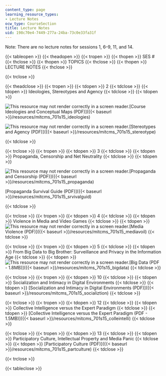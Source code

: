```yaml
---
content_type: page
learning_resource_types:
- Lecture Notes
ocw_type: CourseSection
title: Lecture Notes
uid: 198c70e4-7449-277a-24ba-73c0e33fa31f
---
```


Note: There are no lecture notes for sessions 1, 6–9, 11, and 14.

{{< tableopen >}}
{{< theadopen >}}
{{< tropen >}}
{{< thopen >}}
SES #
{{< thclose >}}
{{< thopen >}}
TOPICS
{{< thclose >}}
{{< thopen >}}
LECTURE NOTES
{{< thclose >}}

{{< trclose >}}

{{< theadclose >}}
{{< tropen >}}
{{< tdopen >}}
2
{{< tdclose >}}
{{< tdopen >}}
Ideologies, Stereotypes and Agency
{{< tdclose >}}
{{< tdopen >}}


![This resource may not render correctly in a screen reader.](/images/inacessible.gif)[Course Ideologies and Conceptual Maps (PDF)]({{< baseurl >}}/resources/mitcms_701s15_ideologies)

![This resource may not render correctly in a screen reader.](/images/inacessible.gif)[Stereotypes and Agency (PDF)]({{< baseurl >}}/resources/mitcms_701s15_stereotype)


{{< tdclose >}}

{{< trclose >}}
{{< tropen >}}
{{< tdopen >}}
3
{{< tdclose >}}
{{< tdopen >}}
Propaganda, Censorship and Net Neutrality
{{< tdclose >}}
{{< tdopen >}}


![This resource may not render correctly in a screen reader.](/images/inacessible.gif)[Propaganda and Censorship (PDF)]({{< baseurl >}}/resources/mitcms_701s15_propaganda)

[Propaganda Survival Guide (PDF)]({{< baseurl >}}/resources/mitcms_701s15_srvivalguid)


{{< tdclose >}}

{{< trclose >}}
{{< tropen >}}
{{< tdopen >}}
4
{{< tdclose >}}
{{< tdopen >}}
Violence in Media and Video Games
{{< tdclose >}}
{{< tdopen >}}
![This resource may not render correctly in a screen reader.](/images/inacessible.gif)[Media Violence (PDF)]({{< baseurl >}}/resources/mitcms_701s15_mediavoil)
{{< tdclose >}}

{{< trclose >}}
{{< tropen >}}
{{< tdopen >}}
5
{{< tdclose >}}
{{< tdopen >}}
From Big Data to Big Brother: Surveillance and Privacy in the Information Age
{{< tdclose >}}
{{< tdopen >}}
![This resource may not render correctly in a screen reader.](/images/inacessible.gif)[Big Data (PDF - 1.8MB)]({{< baseurl >}}/resources/mitcms_701s15_bigdata)
{{< tdclose >}}

{{< trclose >}}
{{< tropen >}}
{{< tdopen >}}
10
{{< tdclose >}}
{{< tdopen >}}
Socialization and Intimacy in Digital Environments
{{< tdclose >}}
{{< tdopen >}}
[Socialization and Intimacy in Digital Environments (PDF)]({{< baseurl >}}/resources/mitcms_701s15_socializtion)
{{< tdclose >}}

{{< trclose >}}
{{< tropen >}}
{{< tdopen >}}
12
{{< tdclose >}}
{{< tdopen >}}
Collective Intelligence versus the Expert Paradigm
{{< tdclose >}}
{{< tdopen >}}
[Collective Intelligence versus the Expert Paradigm (PDF - 1.5MB)]({{< baseurl >}}/resources/mitcms_701s15_colleintelli)
{{< tdclose >}}

{{< trclose >}}
{{< tropen >}}
{{< tdopen >}}
13
{{< tdclose >}}
{{< tdopen >}}
Participatory Culture, Intellectual Property and Media Panic
{{< tdclose >}}
{{< tdopen >}}
[Participatory Culture (PDF)]({{< baseurl >}}/resources/mitcms_701s15_partculture)
{{< tdclose >}}

{{< trclose >}}

{{< tableclose >}}